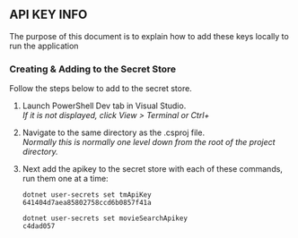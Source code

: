 ## API KEY INFO
The purpose of this document is to explain how to add these keys locally to run the application

### Creating & Adding to the Secret Store
Follow the steps below to add to the secret store.
1. Launch PowerShell Dev tab in Visual Studio.  
   *If it is not displayed, click View > Terminal or Ctrl+*
2. Navigate to the same directory as the .csproj file.  
   *Normally this is normally one level down from the root of the project directory.*
3. Next add the apikey to the secret store with each of these commands, run them one at a time:  
   
   <code>dotnet user-secrets set tmApiKey 641404d7aea85802758ccd6b0857f41a</code>
   
   <code>dotnet user-secrets set movieSearchApikey c4dad057</code>
